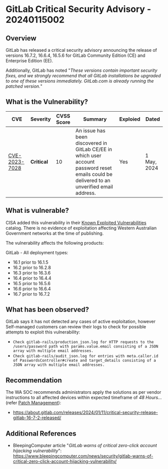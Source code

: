 # GitLab Critical Security Advisory - 20240115002

## Overview

GitLab has released a critical security advisory announcing the release of versions 16.7.2, 16.6.4, 16.5.6 for GitLab Community Edition (CE) and Enterprise Edition (EE).

Additionally, GitLab has noted "*These versions contain important security fixes, and we strongly recommend that all GitLab installations be upgraded to one of these versions immediately. GitLab.com is already running the patched version.*"

## What is the Vulnerability?

| CVE                                                             | Severity     | CVSS Score | Summary                                                                                                                                     | Exploied | Dated       |
| --------------------------------------------------------------- | ------------ | ---------- | ------------------------------------------------------------------------------------------------------------------------------------------- | -------- | ----------- |
| [CVE-2023-7028](https://nvd.nist.gov/vuln/detail/CVE-2023-7028) | **Critical** | 10         | An issue has been discovered in GitLab CE/EE in which user account password reset emails could be delivered to an unverified email address. | Yes      | 1 May, 2024 |

## What is vulnerable?

CISA added this vulnerability in their [Known Exploited Vulnerabilities](https://www.cisa.gov/known-exploited-vulnerabilities-catalog) catalog. There is no evidence of exploitation affecting Western Australian Government networks at the time of publishing.

The vulnerability affects the following products:

GitLab - All deployment types:

- 16.1 prior to 16.1.5
- 16.2 prior to 16.2.8
- 16.3 prior to 16.3.6
- 16.4 prior to 16.4.4
- 16.5 prior to 16.5.6
- 16.6 prior to 16.6.4
- 16.7 prior to 16.7.2

## What has been observed?

GitLab says it has not detected any cases of active exploitation, however Self-managed customers can review their logs to check for possible attempts to exploit this vulnerability:

- `Check gitlab-rails/production_json.log for HTTP requests to the /users/password path with params.value.email consisting of a JSON array with multiple email addresses.`
- `Check gitlab-rails/audit_json.log for entries with meta.caller.id of PasswordsController#create and target_details consisting of a JSON array with multiple email addresses.`

## Recommendation

The WA SOC recommends administrators apply the solutions as per vendor instructions to all affected devices within expected timeframe of *48 Hours...* (refer [Patch Management](../guidelines/patch-management.md)):

- <https://about.gitlab.com/releases/2024/01/11/critical-security-release-gitlab-16-7-2-released/>

## Additional References

- BleepingComputer article "*GitLab warns of critical zero-click account hijacking vulnerability*": <https://www.bleepingcomputer.com/news/security/gitlab-warns-of-critical-zero-click-account-hijacking-vulnerability/>
